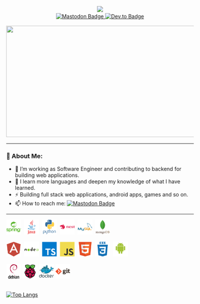 <div id="header" align="center">
  <img src="https://media.giphy.com/media/v1.Y2lkPTc5MGI3NjExbTY1Yms1ZGpjZ29xZHh0ZHNtY3hjYWFsa2VlaDB5MGJlZDR0OWw1MyZlcD12MV9pbnRlcm5hbF9naWZfYnlfaWQmY3Q9cw/SHjOSDkKZ18qOHA5B5/giphy.gif" width="100"/>


  <div id="badges">
    <a href="https://nrw.social/@kejukedor">
      <img src="https://img.shields.io/badge/Kejukedor-6364ff?style=for-the-badge&logo=mastodon&logoColor=white" alt="Mastodon Badge"/>
    </a>
    <a href="https://dev.to/pythonisnotasnake">
      <img src="https://img.shields.io/badge/Blog-gray?style=for-the-badge&logo=dev.to&logoColor=white" alt="Dev.to Badge"/>
    </a>
  </div>

  <img src="https://komarev.com/ghpvc/?username=PythonIsNotASnake&style=flat-square&color=blue" alt=""/>

  <div align="center">
    <img src="https://media.giphy.com/media/v1.Y2lkPTc5MGI3NjExcmo1bGZibmczOXZmdjdwYmJocmlhY2ttNXdkb3NhMWJiN2QzYzBiMiZlcD12MV9pbnRlcm5hbF9naWZfYnlfaWQmY3Q9Zw/doXBzUFJRxpaUbuaqz/giphy.gif" width="600" height="300"/>
  </div>
</div>

---

### 🐧 About Me:

- 🔭 I’m working as Software Engineer and contributing to backend for building web applications.
- 🌱 I learn more languages and deepen my knowledge of what I have learned.
- ⚡ Building full stack web applications, android apps, games and so on.
- 📫 How to reach me: [![Mastodon Badge](https://img.shields.io/badge/-Kejukedor-6364ff?style=flat&logo=mastodon&logoColor=white)](https://nrw.social/@kejukedor)

---

<div>
  <img src="https://github.com/devicons/devicon/blob/master/icons/spring/spring-original-wordmark.svg" title="Spring" alt="Spring" width="40" height="40"/>&nbsp;
  <img src="https://github.com/devicons/devicon/blob/master/icons/java/java-original-wordmark.svg" title="Java" alt="Java" width="40" height="40"/>&nbsp;
  <img src="https://github.com/devicons/devicon/blob/master/icons/python/python-original-wordmark.svg" title="Python" alt="Python" width="40" height="40"/>&nbsp;
  <img src="https://github.com/devicons/devicon/blob/master/icons/nestjs/nestjs-plain-wordmark.svg" title="NestJS" alt="NestJS" width="40" height="40"/>&nbsp;
  <img src="https://github.com/devicons/devicon/blob/master/icons/mysql/mysql-original-wordmark.svg" title="MySQL"  alt="MySQL" width="40" height="40"/>&nbsp;
  <img src="https://github.com/devicons/devicon/blob/master/icons/mongodb/mongodb-original-wordmark.svg" title="MongoDB"  alt="MongoDB" width="40" height="40"/>&nbsp;
</div>
</br>
<div>
  <img src="https://github.com/devicons/devicon/blob/master/icons/angularjs/angularjs-plain.svg" title="Angular" alt="Angular" width="40" height="40"/>&nbsp;
  <img src="https://github.com/devicons/devicon/blob/master/icons/nodejs/nodejs-original-wordmark.svg" title="NodeJS" alt="NodeJS" width="40" height="40"/>&nbsp;
  <img src="https://github.com/devicons/devicon/blob/master/icons/typescript/typescript-original.svg" title="TypeScript" alt="TypeScript" width="40" height="40"/>&nbsp;
  <img src="https://github.com/devicons/devicon/blob/master/icons/javascript/javascript-original.svg" title="JavaScript" alt="JavaScript" width="40" height="40"/>&nbsp;
  <img src="https://github.com/devicons/devicon/blob/master/icons/html5/html5-original.svg" title="HTML5" alt="HTML" width="40" height="40"/>&nbsp;
  <img src="https://github.com/devicons/devicon/blob/master/icons/css3/css3-plain-wordmark.svg"  title="CSS3" alt="CSS" width="40" height="40"/>&nbsp;
  <img src="https://github.com/devicons/devicon/blob/master/icons/android/android-original-wordmark.svg" title="Android"  alt="Android" width="40" height="40"/>&nbsp;
</div>
</br>
<div>
  <img src="https://github.com/devicons/devicon/blob/master/icons/debian/debian-original-wordmark.svg" title="Debian" alt="Debian" width="40" height="40"/>
  <img src="https://github.com/devicons/devicon/blob/master/icons/raspberrypi/raspberrypi-original.svg" title="RaspberryPi" alt="RaspberryPi" width="40" height="40"/>
  <img src="https://github.com/devicons/devicon/blob/master/icons/docker/docker-original-wordmark.svg" title="Docker" alt="Docker" width="40" height="40"/>
  <img src="https://github.com/devicons/devicon/blob/master/icons/git/git-original-wordmark.svg" title="Git" alt="Git" width="40" height="40"/>
</div>

</br>

[![Top Langs](https://github-readme-stats.vercel.app/api/top-langs/?username=PythonIsNotASnake&size_weight=0.5&count_weight=0.5&hide=css,html&layout=compact&theme=shades-of-purple)](https://github.com/anuraghazra/github-readme-stats)


<!--
**PythonIsNotASnake/PythonIsNotASnake** is a ✨ _special_ ✨ repository because its `README.md` (this file) appears on your GitHub profile.

Here are some ideas to get you started:

- 🔭 I’m currently working on ...
- 🌱 I’m currently learning ...
- 👯 I’m looking to collaborate on ...
- 🤔 I’m looking for help with ...
- 💬 Ask me about ...
- 📫 How to reach me: ...
- 😄 Pronouns: ...
- ⚡ Fun fact: ...
-->
